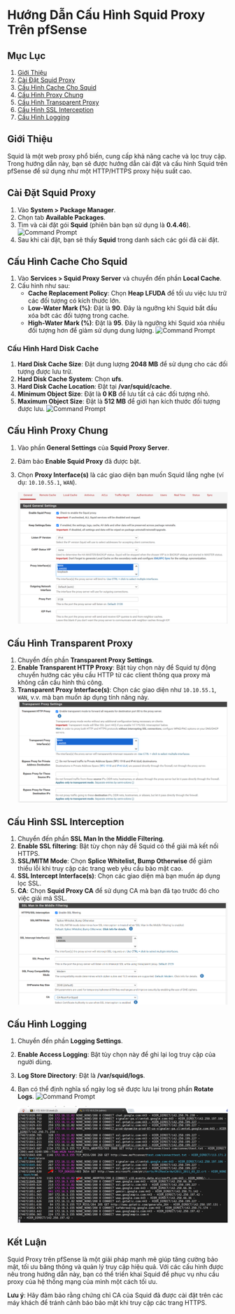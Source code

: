 # Hướng Dẫn Cấu Hình Squid Proxy Trên pfSense

## Mục Lục
1. [Giới Thiệu](#giới-thiệu)
2. [Cài Đặt Squid Proxy](#cài-đặt-squid-proxy)
3. [Cấu Hình Cache Cho Squid](#cấu-hình-cache-cho-squid)
4. [Cấu Hình Proxy Chung](#cấu-hình-proxy-chung)
5. [Cấu Hình Transparent Proxy](#cấu-hình-transparent-proxy)
6. [Cấu Hình SSL Interception](#cấu-hình-ssl-interception)
7. [Cấu Hình Logging](#cấu-hình-logging)

## Giới Thiệu
Squid là một web proxy phổ biến, cung cấp khả năng cache và lọc truy cập. Trong hướng dẫn này, bạn sẽ được hướng dẫn cài đặt và cấu hình Squid trên pfSense để sử dụng như một HTTP/HTTPS proxy hiệu suất cao.

## Cài Đặt Squid Proxy
1. Vào **System > Package Manager**.
2. Chọn tab **Available Packages**.
3. Tìm và cài đặt gói **Squid** (phiên bản bạn sử dụng là **0.4.46**).
   ![Command Prompt](https://github.com/tudv1989/NhanHoa/blob/main/Docs/Picture/Pfsense/Screenshot_111.png)
4. Sau khi cài đặt, bạn sẽ thấy **Squid** trong danh sách các gói đã cài đặt.

## Cấu Hình Cache Cho Squid
1. Vào **Services > Squid Proxy Server** và chuyển đến phần **Local Cache**.
2. Cấu hình như sau:
   - **Cache Replacement Policy**: Chọn **Heap LFUDA** để tối ưu việc lưu trữ các đối tượng có kích thước lớn.
   - **Low-Water Mark (%)**: Đặt là **90**. Đây là ngưỡng khi Squid bắt đầu xóa bớt các đối tượng trong cache.
   - **High-Water Mark (%)**: Đặt là **95**. Đây là ngưỡng khi Squid xóa nhiều đối tượng hơn để giảm sử dụng dung lượng.
   ![Command Prompt](https://github.com/tudv1989/NhanHoa/blob/main/Docs/Picture/Pfsense/Screenshot_211.png)

### Cấu Hình Hard Disk Cache
1. **Hard Disk Cache Size**: Đặt dung lượng **2048 MB** để sử dụng cho các đối tượng được lưu trữ.
2. **Hard Disk Cache System**: Chọn **ufs**.
3. **Hard Disk Cache Location**: Đặt tại **/var/squid/cache**.
4. **Minimum Object Size**: Đặt là **0 KB** để lưu tất cả các đối tượng nhỏ.
5. **Maximum Object Size**: Đặt là **512 MB** để giới hạn kích thước đối tượng được lưu.
   ![Command Prompt](https://github.com/tudv1989/NhanHoa/blob/main/Docs/Picture/Pfsense/Screenshot_311.png)

## Cấu Hình Proxy Chung
1. Vào phần **General Settings** của **Squid Proxy Server**.
2. Đảm bảo **Enable Squid Proxy** đã được bật.
3. Chọn **Proxy Interface(s)** là các giao diện bạn muốn Squid lắng nghe (ví dụ: `10.10.55.1`, `WAN`).

   <img src="pFsenseimages/Screenshot_204.png">

## Cấu Hình Transparent Proxy
1. Chuyển đến phần **Transparent Proxy Settings**.
2. **Enable Transparent HTTP Proxy**: Bật tùy chọn này để Squid tự động chuyển hướng các yêu cầu HTTP từ các client thông qua proxy mà không cần cấu hình thủ công.
3. **Transparent Proxy Interface(s)**: Chọn các giao diện như `10.10.55.1`, `WAN`, v.v. mà bạn muốn áp dụng tính năng này.
   <img src="pFsenseimages/Screenshot_205.png">
## Cấu Hình SSL Interception
1. Chuyển đến phần **SSL Man In the Middle Filtering**.
2. **Enable SSL filtering**: Bật tùy chọn này để Squid có thể giải mã kết nối HTTPS.
3. **SSL/MITM Mode**: Chọn **Splice Whitelist, Bump Otherwise** để giảm thiểu lỗi khi truy cập các trang web yêu cầu bảo mật cao.
4. **SSL Intercept Interface(s)**: Chọn các giao diện mà bạn muốn áp dụng lọc SSL.
5. **CA**: Chọn **Squid Proxy CA** để sử dụng CA mà bạn đã tạo trước đó cho việc giải mã SSL.
   <img src="pFsenseimages/Screenshot_206.png">

## Cấu Hình Logging
1. Chuyển đến phần **Logging Settings**.
2. **Enable Access Logging**: Bật tùy chọn này để ghi lại log truy cập của người dùng.
3. **Log Store Directory**: Đặt là **/var/squid/logs**.
4. Bạn có thể định nghĩa số ngày log sẽ được lưu lại trong phần **Rotate Logs**.
   ![Command Prompt](https://github.com/tudv1989/NhanHoa/blob/main/Docs/Picture/Pfsense/Screenshot_711.png)

   <img src="pFsenseimages/Screenshot_207.png">

## Kết Luận
Squid Proxy trên pfSense là một giải pháp mạnh mẽ giúp tăng cường bảo mật, tối ưu băng thông và quản lý truy cập hiệu quả. Với các cấu hình được nêu trong hướng dẫn này, bạn có thể triển khai Squid để phục vụ nhu cầu proxy của hệ thống mạng của mình một cách tối ưu.

**Lưu ý**: Hãy đảm bảo rằng chứng chỉ CA của Squid đã được cài đặt trên các máy khách để tránh cảnh báo bảo mật khi truy cập các trang HTTPS.


